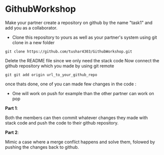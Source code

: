 # GithubWorkshop

Make your partner create a repository on github by the name "task1" and add you as a collaborator.
- Clone this repository to yours as well as your partner's system using git clone in a new folder
```
git clone https://github.com/tushar4303/GithubWorkshop.git
```

Delete the README file since we only need the stack code
Now connect the github repository which you made by using git remote 

```
git git add origin url_to_your_github_repo
```
once thats done, one of you can made few changes in the code :
- One will work on push for example than the other partner can work on pop

**Part 1**:

Both the members can then commit whatever changes they made with stack code and push the code to their github repository.

**Part 2**:

Mimic a case where a merge conflict happens and solve them, folowed by pushing the changes back to github.




